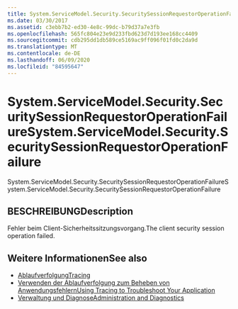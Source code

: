 ```yaml
---
title: System.ServiceModel.Security.SecuritySessionRequestorOperationFailure
ms.date: 03/30/2017
ms.assetid: c3ebb7b2-ed30-4e8c-99dc-b79d37a7e3fb
ms.openlocfilehash: 565fc804e23e9d233fbd623d7d193ee168cc4409
ms.sourcegitcommit: cdb295dd1db589ce5169ac9ff096f01fd0c2da9d
ms.translationtype: MT
ms.contentlocale: de-DE
ms.lasthandoff: 06/09/2020
ms.locfileid: "84595647"
---
```

# <a name="systemservicemodelsecuritysecuritysessionrequestoroperationfailure"></a><span data-ttu-id="40a28-102">System.ServiceModel.Security.SecuritySessionRequestorOperationFailure</span><span class="sxs-lookup"><span data-stu-id="40a28-102">System.ServiceModel.Security.SecuritySessionRequestorOperationFailure</span></span>
<span data-ttu-id="40a28-103">System.ServiceModel.Security.SecuritySessionRequestorOperationFailure</span><span class="sxs-lookup"><span data-stu-id="40a28-103">System.ServiceModel.Security.SecuritySessionRequestorOperationFailure</span></span>  
  
## <a name="description"></a><span data-ttu-id="40a28-104">BESCHREIBUNG</span><span class="sxs-lookup"><span data-stu-id="40a28-104">Description</span></span>  
 <span data-ttu-id="40a28-105">Fehler beim Client-Sicherheitssitzungsvorgang.</span><span class="sxs-lookup"><span data-stu-id="40a28-105">The client security session operation failed.</span></span>  
  
## <a name="see-also"></a><span data-ttu-id="40a28-106">Weitere Informationen</span><span class="sxs-lookup"><span data-stu-id="40a28-106">See also</span></span>

- [<span data-ttu-id="40a28-107">Ablaufverfolgung</span><span class="sxs-lookup"><span data-stu-id="40a28-107">Tracing</span></span>](index.md)
- [<span data-ttu-id="40a28-108">Verwenden der Ablaufverfolgung zum Beheben von Anwendungsfehlern</span><span class="sxs-lookup"><span data-stu-id="40a28-108">Using Tracing to Troubleshoot Your Application</span></span>](using-tracing-to-troubleshoot-your-application.md)
- [<span data-ttu-id="40a28-109">Verwaltung und Diagnose</span><span class="sxs-lookup"><span data-stu-id="40a28-109">Administration and Diagnostics</span></span>](../index.md)
